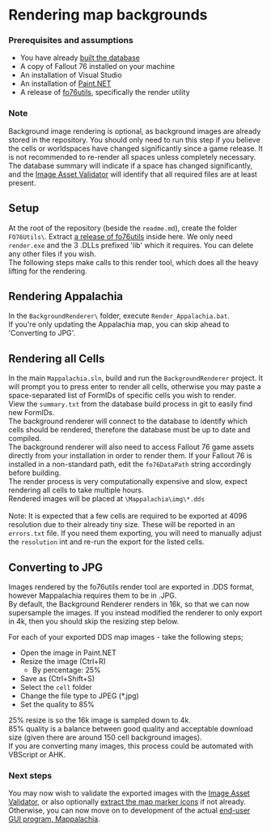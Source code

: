 # Rendering map backgrounds

### Prerequisites and assumptions
* You have already [built the database](Ingest.md)
* A copy of Fallout 76 installed on your machine
* An installation of Visual Studio
* An installation of [Paint.NET](https://www.getpaint.net/download.html)
* A release of [fo76utils](https://github.com/fo76utils/fo76utils), specifically the render utility

### Note
Background image rendering is optional, as background images are already stored in the repository. You should only need to run this step if you believe the cells or worldspaces have changed significantly since a game release. It is not recommended to re-render all spaces unless completely necessary. The database summary will indicate if a space has changed significantly, and the [Image Asset Validator](ImageAssetValidation.md) will identify that all required files are at least present.

## Setup
At the root of the repository (beside the `readme.md`), create the folder `FO76Utils\`. Extract [a release of fo76utils](https://github.com/fo76utils/fo76utils/releases) inside here. We only need `render.exe` and the 3 .DLLs prefixed 'lib' which it requires. You can delete any other files if you wish.<br/>
The following steps make calls to this render tool, which does all the heavy lifting for the rendering.

## Rendering Appalachia
In the `BackgroundRenderer\` folder, execute `Render_Appalachia.bat`.<br/>
If you're only updating the Appalachia map, you can skip ahead to 'Converting to JPG'.

## Rendering all Cells
In the main `Mappalachia.sln`, build and run the `BackgroundRenderer` project. It will prompt you to press enter to render all cells, otherwise you may paste a space-separated list of FormIDs of specific cells you wish to render.<br/>
View the `summary.txt` from the database build process in git to easily find new FormIDs.<br/>
The background renderer will connect to the database to identify which cells should be rendered, therefore the database must be up to date and compiled.<br/>
The background renderer will also need to access Fallout 76 game assets directly from your installation in order to render them. If your Fallout 76 is installed in a non-standard path, edit the `fo76DataPath` string accordingly before building.<br/>
The render process is very computationally expensive and slow, expect rendering all cells to take multiple hours.<br/>
Rendered images will be placed at `\Mappalachia\img\*.dds`<br/>
<br/>
Note: It is expected that a few cells are required to be exported at 4096 resolution due to their already tiny size. These will be reported in an `errors.txt` file. If you need them exporting, you will need to manually adjust the `resolution` int and re-run the export for the listed cells.

## Converting to JPG
Images rendered by the fo76utils render tool are exported in .DDS format, however Mappalachia requires them to be in .JPG.<br/>
By default, the Background Renderer renders in 16k, so that we can now supersample the images. If you instead modified the renderer to only export in 4k, then you should skip the resizing step below.<br/>

For each of your exported DDS map images - take the following steps;
- Open the image in Paint.NET
- Resize the image (Ctrl+R)
    - By percentage: 25%
- Save as (Ctrl+Shift+S)
- Select the `cell` folder
- Change the file type to JPEG (*.jpg)
- Set the quality to 85%

25% resize is so the 16k image is sampled down to 4k.<br/>
85% quality is a balance between good quality and acceptable download size (given there are around 150 cell background images).<br/>
If you are converting many images, this process could be automated with VBScript or AHK.

### Next steps
You may now wish to validate the exported images with the [Image Asset Validator](ImageAssetValidation.md), or also optionally [extract the map marker icons](IconExtraction.md) if not already.<br/>
Otherwise, you can now move on to development of the actual [end-user GUI program, Mappalachia](GUI.md).
